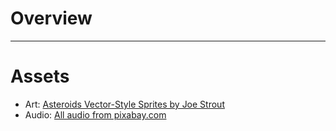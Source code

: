 # Overview

---
# Assets
- Art: [Asteroids Vector-Style Sprites by Joe Strout](https://opengameart.org/content/asteroids-vector-style-sprites)
- Audio: [All audio from pixabay.com](https://pixabay.com/sound-effects)
